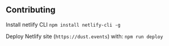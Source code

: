 ## Contributing

Install netlify CLI
`npm install netlify-cli -g`

Deploy Netlify site (`https://dust.events`) with:
`npm run deploy`

